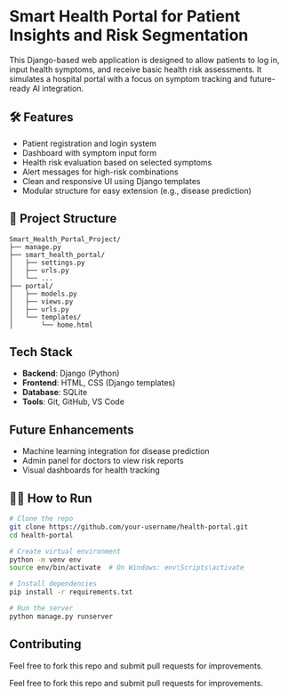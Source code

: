 
# Smart Health Portal for Patient Insights and Risk Segmentation

This Django-based web application is designed to allow patients to log in, input health symptoms, and receive basic health risk assessments. It simulates a hospital portal with a focus on symptom tracking and future-ready AI integration.

## 🛠 Features

- Patient registration and login system
- Dashboard with symptom input form
- Health risk evaluation based on selected symptoms
- Alert messages for high-risk combinations
- Clean and responsive UI using Django templates
- Modular structure for easy extension (e.g., disease prediction)

## 📂 Project Structure

```
Smart_Health_Portal_Project/
├── manage.py
├── smart_health_portal/
│   ├── settings.py
│   ├── urls.py
│   └── ...
├── portal/
│   ├── models.py
│   ├── views.py
│   ├── urls.py
│   └── templates/
│       └── home.html
```

##  Tech Stack

- **Backend**: Django (Python)
- **Frontend**: HTML, CSS (Django templates)
- **Database**: SQLite
- **Tools**: Git, GitHub, VS Code

##  Future Enhancements

- Machine learning integration for disease prediction
- Admin panel for doctors to view risk reports
- Visual dashboards for health tracking

## 🧑‍💻 How to Run

```bash
# Clone the repo
git clone https://github.com/your-username/health-portal.git
cd health-portal

# Create virtual environment
python -m venv env
source env/bin/activate  # On Windows: env\Scripts\activate

# Install dependencies
pip install -r requirements.txt

# Run the server
python manage.py runserver
```

## Contributing
Feel free to fork this repo and submit pull requests for improvements.

Feel free to fork this repo and submit pull requests for improvements.

